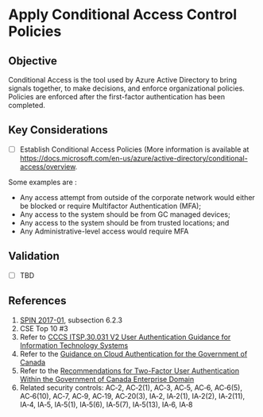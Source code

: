 # Apply Conditional Access Control Policies

## Objective

Conditional Access is the tool used by Azure Active Directory to bring signals together, to make decisions, and enforce organizational policies. Policies are enforced after the first-factor authentication has been completed.

## Key Considerations

- [ ] Establish Conditional Access Policies (More information is available at <https://docs.microsoft.com/en-us/azure/active-directory/conditional-access/overview>.

Some examples are :

- Any access attempt from outside of the corporate network would either be blocked or require Multifactor Authentication (MFA);
- Any access to the system should be from GC managed devices;
- Any access to the system should be from trusted locations; and
- Any Administrative-level access would require MFA

## Validation

- [ ] TBD

## References

1. [SPIN 2017-01](https://www.canada.ca/en/treasury-board-secretariat/services/access-information-privacy/security-identity-management/direction-secure-use-commercial-cloud-services-spin.html), subsection 6.2.3
2. CSE Top 10 #3
3. Refer to [CCCS ITSP.30.031 V2 User Authentication Guidance for Information Technology Systems](https://cyber.gc.ca/en/guidance/user-authentication-guidance-information-technology-systems-itsp30031-v3)
4. Refer to the [Guidance on Cloud Authentication for the Government of Canada](https://intranet.canada.ca/wg-tg/cagc-angc-eng.asp)
5. Refer to the [Recommendations for Two-Factor User Authentication Within the Government of Canada Enterprise Domain](https://intranet.canada.ca/wg-tg/rtua-rafu-eng.asp)
6. Related security controls: AC‑2, AC‑2(1), AC‑3, AC‑5, AC‑6, AC‑6(5), AC‑6(10), AC‑7, AC‑9, AC‑19, AC‑20(3), IA‑2, IA‑2(1), IA‑2(2), IA‑2(11), IA‑4, IA‑5, IA‑5(1), IA‑5(6), IA‑5(7), IA‑5(13), IA‑6, IA‑8
